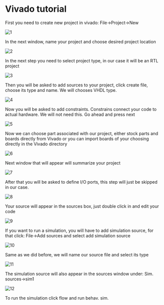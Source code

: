 # Vivado tutorial

First you need to create new project in vivado: File->Project->New

![1](Images/1.PNG)

In the next window, name your project and choose desired project location



![2](Images/2.PNG)

In the next step you need to select project type, in our case it will be an RTL project



![3](Images/3.PNG)



Then you will be asked to add sources to your project, click create file, choose its type and name. We will chooses VHDL type.

![4](Images/4.PNG)

Now you will be asked to add constraints. Constrains connect your code to actual hardware. We will not need this. Go ahead and press next

![5](Images/5.PNG)

Now we can choose part associated with our project, either stock parts and boards directly from Vivado or you can import boards of your choosing directly in  the Vivado directory

![6](Images/6.PNG)

Next window that will appear will summarize your project

![7](Images/7.PNG)

After that you will be asked to define I/O ports, this step will just be skipped in our case.

![8](Images/8.PNG)

Your source will appear in the sources box, just double click in and edit your code

![9](Images/9.PNG)

If you want to run a simulation, you will have to add simulation source, for that click: File->Add sources and select add simulation source

![10](Images/10.PNG)

Same as we did before, we will name our source file and select its type

![11](Images/11.PNG)

The simulation source will also appear in the sources window under: Sim. sources->sim1

![12](Images/12.PNG)

To run the simulation click flow and run behav. sim.